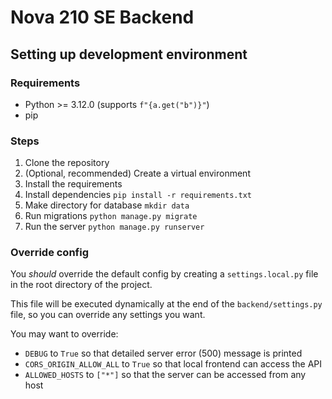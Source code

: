 # Nova 210 SE Backend

## Setting up development environment

### Requirements

- Python >= 3.12.0 (supports `f"{a.get("b")}"`)
- pip

### Steps

1. Clone the repository
2. (Optional, recommended) Create a virtual environment
3. Install the requirements
4. Install dependencies `pip install -r requirements.txt`
5. Make directory for database `mkdir data`
6. Run migrations `python manage.py migrate`
7. Run the server `python manage.py runserver`

### Override config

You *should* override the default config by creating a `settings.local.py` file in the root directory of the project.

This file will be executed dynamically at the end of the `backend/settings.py` file, so you can override any settings you want.

You may want to override:

- `DEBUG` to `True` so that detailed server error (500) message is printed
- `CORS_ORIGIN_ALLOW_ALL` to `True` so that local frontend can access the API
- `ALLOWED_HOSTS` to `["*"]` so that the server can be accessed from any host
